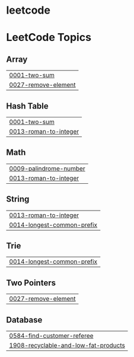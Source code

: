 # leetcode
<!---LeetCode Topics Start-->
# LeetCode Topics
## Array
|  |
| ------- |
| [0001-two-sum](https://github.com/ashwiniroot/leetcode/tree/master/0001-two-sum) |
| [0027-remove-element](https://github.com/ashwiniroot/leetcode/tree/master/0027-remove-element) |
## Hash Table
|  |
| ------- |
| [0001-two-sum](https://github.com/ashwiniroot/leetcode/tree/master/0001-two-sum) |
| [0013-roman-to-integer](https://github.com/ashwiniroot/leetcode/tree/master/0013-roman-to-integer) |
## Math
|  |
| ------- |
| [0009-palindrome-number](https://github.com/ashwiniroot/leetcode/tree/master/0009-palindrome-number) |
| [0013-roman-to-integer](https://github.com/ashwiniroot/leetcode/tree/master/0013-roman-to-integer) |
## String
|  |
| ------- |
| [0013-roman-to-integer](https://github.com/ashwiniroot/leetcode/tree/master/0013-roman-to-integer) |
| [0014-longest-common-prefix](https://github.com/ashwiniroot/leetcode/tree/master/0014-longest-common-prefix) |
## Trie
|  |
| ------- |
| [0014-longest-common-prefix](https://github.com/ashwiniroot/leetcode/tree/master/0014-longest-common-prefix) |
## Two Pointers
|  |
| ------- |
| [0027-remove-element](https://github.com/ashwiniroot/leetcode/tree/master/0027-remove-element) |
## Database
|  |
| ------- |
| [0584-find-customer-referee](https://github.com/ashwiniroot/leetcode/tree/master/0584-find-customer-referee) |
| [1908-recyclable-and-low-fat-products](https://github.com/ashwiniroot/leetcode/tree/master/1908-recyclable-and-low-fat-products) |
<!---LeetCode Topics End-->